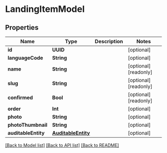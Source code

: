# LandingItemModel

## Properties
Name | Type | Description | Notes
------------ | ------------- | ------------- | -------------
**id** | **UUID** |  | [optional] 
**languageCode** | **String** |  | [optional] 
**name** | **String** |  | [optional] [readonly] 
**slug** | **String** |  | [optional] [readonly] 
**confirmed** | **Bool** |  | [optional] [readonly] 
**order** | **Int** |  | [optional] 
**photo** | **String** |  | [optional] 
**photoThumbnail** | **String** |  | [optional] 
**auditableEntity** | [**AuditableEntity**](AuditableEntity.md) |  | [optional] 

[[Back to Model list]](../README.md#documentation-for-models) [[Back to API list]](../README.md#documentation-for-api-endpoints) [[Back to README]](../README.md)


